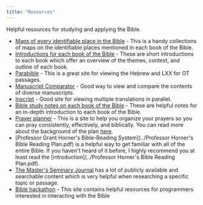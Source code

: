 ```yaml
---
title: "Resources"
---
```


Helpful resources for studying and applying the Bible.

- [Maps of every identifiable place in the Bible](http://www.openbible.info/geo/) - This is a handy collections of maps on the identifiable places mentioned in each book of the Bible.
- [Introductions for each book of the Bible](https://www.gty.org/library/bible-introductions/MSB01/) - These are short introductions to each book which offer an overview of the themes, context, and outline of each book.
- [Parabible](https://parabible.com/) - This is a great site for viewing the Hebrew and LXX for OT passages.
- [Manuscript Comparator](http://prototypes.openscriptures.org/manuscript-comparator/) - Good way to view and compare the contents of diverse manuscripts.
- [Inscript](https://inscript.org/) - Good site for viewing multiple translations in parallel.
- [Bible study notes on each book of the Bible](http://www.soniclight.com/constable/notes.htm) - These are helpful notes for an in-depth introduction to each book of the Bible.
- [Prayer planner](http://prayer.hightower.space) - This is a site to help you organize your prayers so you can pray consistently, effectively, and biblically. You can read more about the background of the plan [here](https://bible.hightower.space/posts/prayer-plan/).
- [Professor Grant Horner's Bible-Reading System](../Professor Horner's Bible Reading Plan.pdf) is a helpful way to get familiar with all of the entire Bible. If you haven't heard of it before, I highly recommend you at least read the [introduction](../Professor Horner's Bible Reading Plan.pdf).
- [The Master's Seminary Journal](https://www.tms.edu/msj/) has a lot of publicly available and searchable content which is very helpful when researching a specific topic or passage.
- [Bible hackathon](http://www.hackathon.bible/) - This site contains helpful resources for programmers interested in interacting with the Bible
